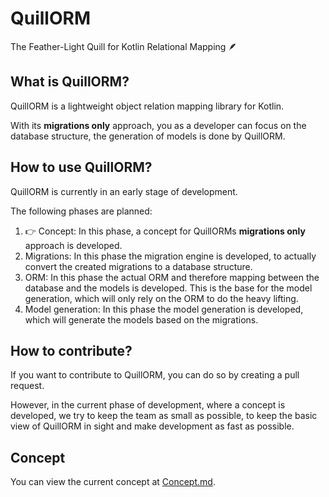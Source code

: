 # QuillORM
The Feather-Light Quill for Kotlin Relational Mapping 🪶

## What is QuillORM?
QuillORM is a lightweight object relation mapping library for Kotlin.

With its **migrations only** approach, you as a developer can focus on the database structure,
the generation of models is done by QuillORM.

## How to use QuillORM?
QuillORM is currently in an early stage of development.

The following phases are planned:
1. 👉 Concept: In this phase, a concept for QuillORMs **migrations only** approach is developed.
2. Migrations: In this phase the migration engine is developed, 
to actually convert the created migrations to a database structure.
3. ORM: In this phase the actual ORM and therefore mapping between the database and the models is developed.
This is the base for the model generation, which will only rely on the ORM to do the heavy lifting.
4. Model generation: In this phase the model generation is developed, which will generate the models based on the
migrations.

## How to contribute?
If you want to contribute to QuillORM, you can do so by creating a pull request.

However, in the current phase of development, where a concept is developed, we try to keep the team as small as possible,
to keep the basic view of QuillORM in sight and make development as fast as possible.

## Concept
You can view the current concept at [Concept.md](https://github.com/CheeseTastisch/QuillORM/blob/main/concept/Concept.md).
